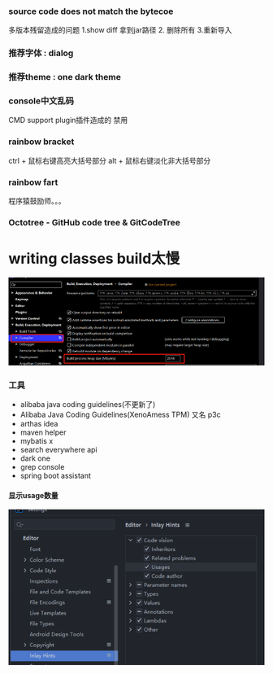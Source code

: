 ### source code does not match the bytecoe 
多版本残留造成的问题 1.show diff 拿到jar路径 2. 删除所有 3.重新导入


### 推荐字体 : dialog 

### 推荐theme : one dark theme

### console中文乱码
CMD support plugin插件造成的 禁用

### rainbow bracket
ctrl + 鼠标右键高亮大括号部分
alt + 鼠标右键淡化非大括号部分

### rainbow fart
程序猿鼓励师。。。

### Octotree - GitHub code tree & GitCodeTree

# writing classes build太慢
![img.png](img.png)

### 工具
* alibaba java coding guidelines(不更新了)
* Alibaba Java Coding Guidelines(XenoAmess TPM) 又名 p3c
* arthas idea
* maven helper
* mybatis x
* search everywhere api
* dark one
* grep console
* spring boot assistant


#### 显示usage数量
![img_1.png](img_1.png)           

